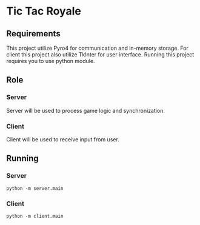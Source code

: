 # Tic Tac Royale
## Requirements
This project utilize Pyro4 for communication and in-memory storage. For client this project also utilize TkInter for user interface. Running this project requires you to use python module.

## Role
### Server 
Server will be used to process game logic and synchronization.

### Client
Client will be used to receive input from user.

## Running
### Server
`python -m server.main`
### Client
`python -m client.main`


